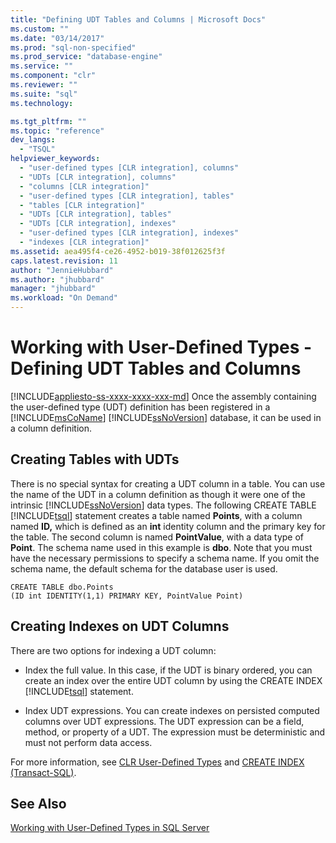 ```yaml
---
title: "Defining UDT Tables and Columns | Microsoft Docs"
ms.custom: ""
ms.date: "03/14/2017"
ms.prod: "sql-non-specified"
ms.prod_service: "database-engine"
ms.service: ""
ms.component: "clr"
ms.reviewer: ""
ms.suite: "sql"
ms.technology: 

ms.tgt_pltfrm: ""
ms.topic: "reference"
dev_langs: 
  - "TSQL"
helpviewer_keywords: 
  - "user-defined types [CLR integration], columns"
  - "UDTs [CLR integration], columns"
  - "columns [CLR integration]"
  - "user-defined types [CLR integration], tables"
  - "tables [CLR integration]"
  - "UDTs [CLR integration], tables"
  - "UDTs [CLR integration], indexes"
  - "user-defined types [CLR integration], indexes"
  - "indexes [CLR integration]"
ms.assetid: aea495f4-ce26-4952-b019-38f012625f3f
caps.latest.revision: 11
author: "JennieHubbard"
ms.author: "jhubbard"
manager: "jhubbard"
ms.workload: "On Demand"
---
```

# Working with User-Defined Types - Defining UDT Tables and Columns
[!INCLUDE[appliesto-ss-xxxx-xxxx-xxx-md](../../includes/appliesto-ss-xxxx-xxxx-xxx-md.md)]
  Once the assembly containing the user-defined type (UDT) definition has been registered in a [!INCLUDE[msCoName](../../includes/msconame-md.md)] [!INCLUDE[ssNoVersion](../../includes/ssnoversion-md.md)] database, it can be used in a column definition.  
  
## Creating Tables with UDTs  
 There is no special syntax for creating a UDT column in a table. You can use the name of the UDT in a column definition as though it were one of the intrinsic [!INCLUDE[ssNoVersion](../../includes/ssnoversion-md.md)] data types. The following CREATE TABLE [!INCLUDE[tsql](../../includes/tsql-md.md)] statement creates a table named **Points**, with a column named **ID,** which is defined as an **int** identity column and the primary key for the table. The second column is named **PointValue**, with a data type of **Point**. The schema name used in this example is **dbo**. Note that you must have the necessary permissions to specify a schema name. If you omit the schema name, the default schema for the database user is used.  
  
```  
CREATE TABLE dbo.Points   
(ID int IDENTITY(1,1) PRIMARY KEY, PointValue Point)  
```  
  
## Creating Indexes on UDT Columns  
 There are two options for indexing a UDT column:  
  
-   Index the full value. In this case, if the UDT is binary ordered, you can create an index over the entire UDT column by using the CREATE INDEX [!INCLUDE[tsql](../../includes/tsql-md.md)] statement.  
  
-   Index UDT expressions. You can create indexes on persisted computed columns over UDT expressions. The UDT expression can be a field, method, or property of a UDT. The expression must be deterministic and must not perform data access.  
  
 For more information, see [CLR User-Defined Types](../../relational-databases/clr-integration-database-objects-user-defined-types/clr-user-defined-types.md) and [CREATE INDEX &#40;Transact-SQL&#41;](../../t-sql/statements/create-index-transact-sql.md).  
  
## See Also  
 [Working with User-Defined Types in SQL Server](../../relational-databases/clr-integration-database-objects-user-defined-types/working-with-user-defined-types-in-sql-server.md)  
  
  
